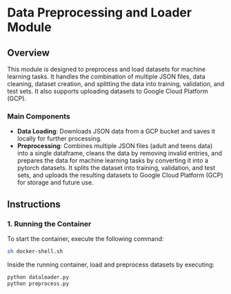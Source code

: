 # Data Preprocessing and Loader Module

## Overview
This module is designed to preprocess and load datasets for machine learning tasks. It handles the combination of multiple JSON files, data cleaning, dataset creation, and splitting the data into training, validation, and test sets. It also supports uploading datasets to Google Cloud Platform (GCP).

### Main Components
- **Data Loading**: Downloads JSON data from a GCP bucket and saves it locally for further processing.
- **Preprocessing**: Combines multiple JSON files (adult and teens data) into a single dataframe, cleans the data by removing invalid entries, and prepares the data for machine learning tasks by converting it into a pytorch datasets. It splits the dataset into training, validation, and test sets, and uploads the resulting datasets to Google Cloud Platform (GCP) for storage and future use.

## Instructions

### 1. Running the Container
To start the container, execute the following command:
```bash
sh docker-shell.sh
```
Inside the running container, load and preprocess datasets by executing:

```python
python dataloader.py
python preprocess.py
```